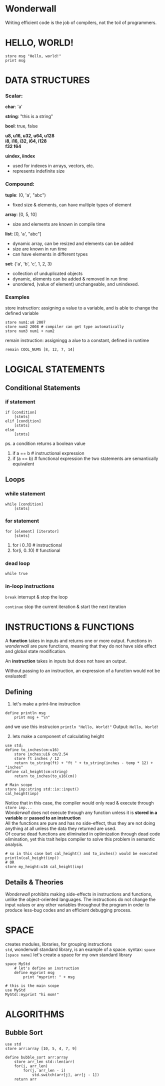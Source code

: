 # Wonderwall
Writing efficient code is the job of compilers, not the toil of programmers.

# HELLO, WORLD!
```
store msg "Hello, world!"
print msg
```

# DATA STRUCTURES
### Scalar:
**char**: 'a'

**string**: "this is a string"

**bool**: true, false

**u8, u16, u32, u64, u128**
<br>
**i8, i16, i32, i64, i128**
<br>
**f32 f64**

**uindex, iindex**
* used for indexes in arrays, vectors, etc.
* represents indefinite size

### Compound:
**tuple**: (0, 'a', "abc")
* fixed size & elements, can have multiple types of element

**array**: [0, 5, 10]
* size and elements are known in compile time

**list**: [0, 'a', "abc"]
* dynamic array, can be resized and elements can be added
* size are known in run time
* can have elements in different types

**set**: {'a', 'b', 'c', 1, 2, 3}
* collection of unduplicated objects
* dynamic, elements can be added & removed in run time
* unordered, (value of element) unchangeable, and unindexed.

### Examples
store instruction: assigning a value to a variable, and is able to change the defined variable
```
store num1:u8 2007
store num2 2008 # compiler can get type automatically
store num3 num1 + num2
```
remain instruction: assigningg a alue to a constant, defined in runtime
```
remain COOL_NUMS [8, 12, 7, 14]
```


# LOGICAL STATEMENTS
## Conditional Statements
### if statement
```
if [condition]
    [stmts]
elif [condition]
    [stmts]
else
    [stmts]
```
ps. a condition returns a boolean value
1. if a == b # instructional expression
2. if (a == b) # functional expression
the two statements are semantically equivalent

## Loops
### while statement
```
while [condition]
    [stmts]
```

### for statement
```
for [element] [iterator]
    [stmts]
```

1. for i 0..10 # instructional
2. for(i, 0..10) # functional

### dead loop
`while true`

### in-loop instructions
`break`
interrupt & stop the loop

`continue`
stop the current iteration & start the next iteration

# INSTRUCTIONS & FUNCTIONS
A **function** takes in inputs and returns one or more output. Functions in *wonderwall* are pure functions, meaning that they do not have side effect and global state modification.

An **instruction** takes in inputs but does not have an output.

Without passing to an instruction, an expression of a function would not be evaluated!

## Defining
1. let's make a print-line instruction
```
define println msg
    print msg + "\n"
```
and we use this instrucion
`println "Hello, World!"`
Output:
`Hello, World!`

2. lets make a component of calculating height
```
use std;
define to_inches(cm:u16)
    store inches:u16 cm/2.54
    store ft inches / 12
    return to_string(ft) + "ft " + to_string(inches - temp * 12) + "inches"
define cal_height(cm:string)
    return to_inches(to_u16(cm))

# Main scope
store inp:string std::io::input()
cal_height(inp)
```
Notice that in this case, the compiler would only read & execute through `store inp...`
<br>
*Wonderwall* does not execute through any function unless it is **stored in a variable** or **passed to an instruction**
<br>
All the functions are pure and has no side-effect, thus they are not doing anything at all unless the data they returned are used.
<br>
Of course dead functions are eliminated in optimization through dead code elimination, yet this trait helps compiler to solve this problem in semantic analysis.
```
# so in this case bot cal_height() and to_inches() would be executed
println(cal_height(inp))
# OR
store my_height:u16 cal_height(inp)
```

## Details & Theories
*Wonderwall* prohibits making side-effects in instructions and functions, unlike the object-oriented languages. The instructions do not change the input values or any other variables throughout the program in order to produce less-bug codes and an efficient debugging process.

# SPACE
creates modules, libraries, for grouping instructions
<br>
`std`, wonderwall standard library, is an example of a space.
syntax: `space [space name]`
let's create a space for my own standard library
```
space MyStd
    # let's define an instruction
    define myprint msg
        print "myprint: " + msg
    
# this is the main scope
use MyStd
MyStd::myprint "hi mom!"
```

# ALGORITHMS
## Bubble Sort
```
use std
store arr:array [10, 5, 4, 7, 9]

define bubble_sort arr:array
    store arr_len std::len(arr)
    for(i, arr_len)
        for(j, arr_len - i)
            std.switch(arr[j], arr[j - 1])
    return arr
```
